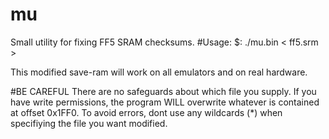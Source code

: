 mu
==

Small utility for fixing FF5 SRAM checksums.
#Usage:
$: ./mu.bin < ff5.srm >

This modified save-ram will work on all emulators and on real hardware. 

#BE CAREFUL
There are no safeguards about which file you supply. If you have write permissions, the program WILL overwrite whatever
is contained at offset 0x1FF0. To avoid errors, dont use any wildcards (*) when specifiying the file you want modified.
